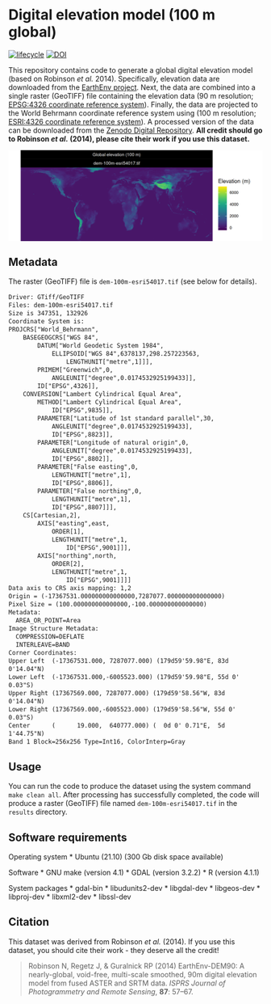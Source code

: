 
<!--- README.md is generated from README.Rmd. Please edit that file -->

# Digital elevation model (100 m global)

[![lifecycle](https://img.shields.io/badge/Lifecycle-stable-brightgreen.svg)](https://lifecycle.r-lib.org/articles/stages.html)
[![DOI](https://zenodo.org/badge/430568284.svg)](https://zenodo.org/badge/latestdoi/430568284)

This repository contains code to generate a global digital elevation
model (based on Robinson *et al.* 2014). Specifically, elevation data
are downloaded from the [EarthEnv
project](https://www.earthenv.org/DEM.html). Next, the data are combined
into a single raster (GeoTIFF) file containing the elevation data (90 m
resolution; [EPSG:4326 coordinate reference
system](https://epsg.io/4326)). Finally, the data are projected to the
World Behrmann coordinate reference system using (100 m resolution;
[ESRI:4326 coordinate reference system](https://epsg.io/54017)). A
processed version of the data can be downloaded from the [Zenodo Digital
Repository](TODO). **All credit should go to Robinson *et al.* (2014),
please cite their work if you use this dataset.**

<img src="figures/README-map-1.png" style="display: block; margin: auto;" />

## Metadata

The raster (GeoTIFF) file is `dem-100m-esri54017.tif` (see below for
details).

    Driver: GTiff/GeoTIFF
    Files: dem-100m-esri54017.tif
    Size is 347351, 132926
    Coordinate System is:
    PROJCRS["World_Behrmann",
        BASEGEOGCRS["WGS 84",
            DATUM["World Geodetic System 1984",
                ELLIPSOID["WGS 84",6378137,298.257223563,
                    LENGTHUNIT["metre",1]]],
            PRIMEM["Greenwich",0,
                ANGLEUNIT["degree",0.0174532925199433]],
            ID["EPSG",4326]],
        CONVERSION["Lambert Cylindrical Equal Area",
            METHOD["Lambert Cylindrical Equal Area",
                ID["EPSG",9835]],
            PARAMETER["Latitude of 1st standard parallel",30,
                ANGLEUNIT["degree",0.0174532925199433],
                ID["EPSG",8823]],
            PARAMETER["Longitude of natural origin",0,
                ANGLEUNIT["degree",0.0174532925199433],
                ID["EPSG",8802]],
            PARAMETER["False easting",0,
                LENGTHUNIT["metre",1],
                ID["EPSG",8806]],
            PARAMETER["False northing",0,
                LENGTHUNIT["metre",1],
                ID["EPSG",8807]]],
        CS[Cartesian,2],
            AXIS["easting",east,
                ORDER[1],
                LENGTHUNIT["metre",1,
                    ID["EPSG",9001]]],
            AXIS["northing",north,
                ORDER[2],
                LENGTHUNIT["metre",1,
                    ID["EPSG",9001]]]]
    Data axis to CRS axis mapping: 1,2
    Origin = (-17367531.000000000000000,7287077.000000000000000)
    Pixel Size = (100.000000000000000,-100.000000000000000)
    Metadata:
      AREA_OR_POINT=Area
    Image Structure Metadata:
      COMPRESSION=DEFLATE
      INTERLEAVE=BAND
    Corner Coordinates:
    Upper Left  (-17367531.000, 7287077.000) (179d59'59.98"E, 83d 0'14.04"N)
    Lower Left  (-17367531.000,-6005523.000) (179d59'59.98"E, 55d 0' 0.03"S)
    Upper Right (17367569.000, 7287077.000) (179d59'58.56"W, 83d 0'14.04"N)
    Lower Right (17367569.000,-6005523.000) (179d59'58.56"W, 55d 0' 0.03"S)
    Center      (      19.000,  640777.000) (  0d 0' 0.71"E,  5d 1'44.75"N)
    Band 1 Block=256x256 Type=Int16, ColorInterp=Gray

## Usage

You can run the code to produce the dataset using the system command
`make clean all`. After processing has successfully completed, the code
will produce a raster (GeoTIFF) file named `dem-100m-esri54017.tif` in
the `results` directory.

## Software requirements

Operating system \* Ubuntu (21.10) (300 Gb disk space available)

Software \* GNU make (version 4.1) \* GDAL (version 3.2.2) \* R (version
4.1.1)

System packages \* gdal-bin \* libudunits2-dev \* libgdal-dev \*
libgeos-dev \* libproj-dev \* libxml2-dev \* libssl-dev

## Citation

This dataset was derived from Robinson *et al.* (2014). If you use this
dataset, you should cite their work - they deserve all the credit!

> Robinson N, Regetz J, & Guralnick RP (2014) EarthEnv-DEM90: A
> nearly-global, void-free, multi-scale smoothed, 90m digital elevation
> model from fused ASTER and SRTM data. *ISPRS Journal of Photogrammetry
> and Remote Sensing*, **87**: 57–67.
